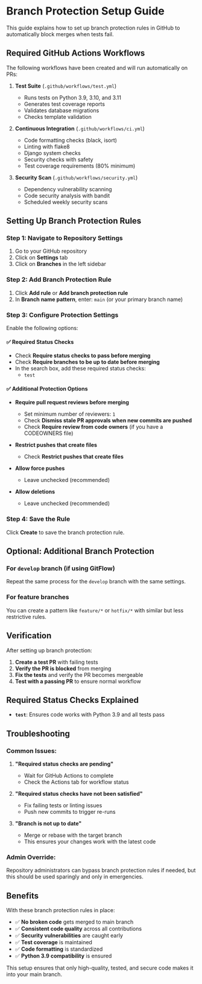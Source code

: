 # Branch Protection Setup Guide

This guide explains how to set up branch protection rules in GitHub to automatically block merges when tests fail.

## Required GitHub Actions Workflows

The following workflows have been created and will run automatically on PRs:

1. **Test Suite** (`.github/workflows/test.yml`)
   - Runs tests on Python 3.9, 3.10, and 3.11
   - Generates test coverage reports
   - Validates database migrations
   - Checks template validation

2. **Continuous Integration** (`.github/workflows/ci.yml`)
   - Code formatting checks (black, isort)
   - Linting with flake8
   - Django system checks
   - Security checks with safety
   - Test coverage requirements (80% minimum)

3. **Security Scan** (`.github/workflows/security.yml`)
   - Dependency vulnerability scanning
   - Code security analysis with bandit
   - Scheduled weekly security scans

## Setting Up Branch Protection Rules

### Step 1: Navigate to Repository Settings
1. Go to your GitHub repository
2. Click on **Settings** tab
3. Click on **Branches** in the left sidebar

### Step 2: Add Branch Protection Rule
1. Click **Add rule** or **Add branch protection rule**
2. In **Branch name pattern**, enter: `main` (or your primary branch name)

### Step 3: Configure Protection Settings
Enable the following options:

#### ✅ Required Status Checks
- Check **Require status checks to pass before merging**
- Check **Require branches to be up to date before merging**
- In the search box, add these required status checks:
  - `test`

#### ✅ Additional Protection Options
- **Require pull request reviews before merging**
  - Set minimum number of reviewers: `1`
  - Check **Dismiss stale PR approvals when new commits are pushed**
  - Check **Require review from code owners** (if you have a CODEOWNERS file)

- **Restrict pushes that create files**
  - Check **Restrict pushes that create files**

- **Allow force pushes**
  - Leave unchecked (recommended)

- **Allow deletions**
  - Leave unchecked (recommended)

### Step 4: Save the Rule
Click **Create** to save the branch protection rule.

## Optional: Additional Branch Protection

### For `develop` branch (if using GitFlow)
Repeat the same process for the `develop` branch with the same settings.

### For feature branches
You can create a pattern like `feature/*` or `hotfix/*` with similar but less restrictive rules.

## Verification

After setting up branch protection:

1. **Create a test PR** with failing tests
2. **Verify the PR is blocked** from merging
3. **Fix the tests** and verify the PR becomes mergeable
4. **Test with a passing PR** to ensure normal workflow

## Required Status Checks Explained

- **`test`**: Ensures code works with Python 3.9 and all tests pass

## Troubleshooting

### Common Issues:

1. **"Required status checks are pending"**
   - Wait for GitHub Actions to complete
   - Check the Actions tab for workflow status

2. **"Required status checks have not been satisfied"**
   - Fix failing tests or linting issues
   - Push new commits to trigger re-runs

3. **"Branch is not up to date"**
   - Merge or rebase with the target branch
   - This ensures your changes work with the latest code

### Admin Override:
Repository administrators can bypass branch protection rules if needed, but this should be used sparingly and only in emergencies.

## Benefits

With these branch protection rules in place:

- ✅ **No broken code** gets merged to main branch
- ✅ **Consistent code quality** across all contributions
- ✅ **Security vulnerabilities** are caught early
- ✅ **Test coverage** is maintained
- ✅ **Code formatting** is standardized
- ✅ **Python 3.9 compatibility** is ensured

This setup ensures that only high-quality, tested, and secure code makes it into your main branch.
